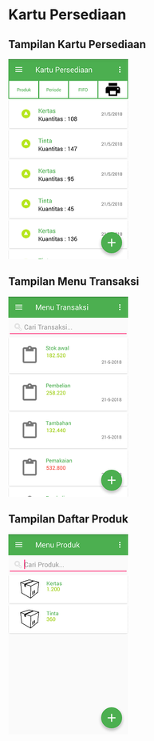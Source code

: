 # Kartu Persediaan

## Tampilan Kartu Persediaan
![GitHub Logo](/image/1.png)


## Tampilan Menu Transaksi
![GitHub Logo](/image/2.png)


## Tampilan Daftar Produk
![GitHub Logo](/image/3.png)



